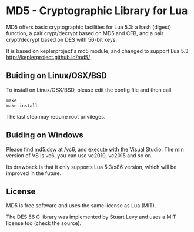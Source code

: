 # MD5 - Cryptographic Library for Lua

MD5 offers basic cryptographic facilities for Lua 5.3: a hash (digest)
function, a pair crypt/decrypt based on MD5 and CFB, and a pair crypt/decrypt based
on DES with 56-bit keys.

It is based on keplerproject's md5 module, and changed to support Lua 5.3
http://keplerproject.github.io/md5/

## Buiding on Linux/OSX/BSD

To install on Linux/OSX/BSD, please edit the config file and then call

```
make
make install
```

The last step may require root privileges.


## Buiding on Windows

Please find md5.dsw at /vc6, and execute with the Visual Studio. The min version of VS is vc6, you can use vc2010, vc2015 and so on. 

Its drawback is that it only supports Lua 5.3/x86 version, which will be improved in the future.


## License

MD5 is free software and uses the same license as Lua (MIT). 

The DES 56 C library was implemented by Stuart Levy and uses a MIT license too (check the source).
